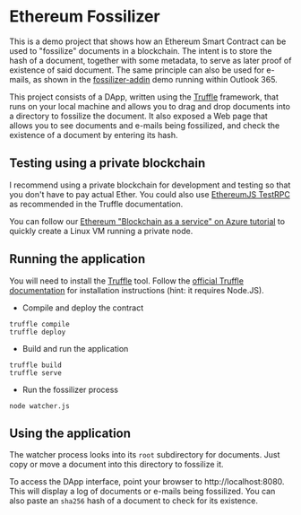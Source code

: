 # Ethereum Fossilizer

This is a demo project that shows how an Ethereum Smart Contract can be used to "fossilize" documents in a blockchain. The intent is to store the hash of a document, together with some metadata, to serve as later proof of existence of said document. The same principle can also be used for e-mails, as shown in the [fossilizer-addin](https://github.com/tomconte/fossilizer-addin) demo running within Outlook 365.

This project consists of a DApp, written using the [Truffle](https://truffle.readthedocs.io/en/latest/) framework, that runs on your local machine and allows you to drag and drop documents into a directory to fossilize the document. It also exposed a Web page that allows you to see documents and e-mails being fossilized, and check the existence of a document by entering its hash.

## Testing using a private blockchain

I recommend using a private blockchain for development and testing so that you don't have to pay actual Ether. You could also use [EthereumJS TestRPC](https://github.com/ethereumjs/testrpc) as recommended in the Truffle documentation. 

You can follow our [Ethereum "Blockchain as a service" on Azure tutorial](https://github.com/Azure/azure-blockchain-projects/tree/master/baas-artifacts/linux-go-ethereum) to quickly create a Linux VM running a private node.

## Running the application

You will need to install the [Truffle](https://github.com/ConsenSys/truffle) tool. Follow the [official Truffle documentation](http://truffle.readthedocs.io/en/latest/) for installation instructions (hint: it requires Node.JS).

- Compile and deploy the contract

```
truffle compile
truffle deploy
```

- Build and run the application

```
truffle build
truffle serve
```

- Run the fossilizer process

```
node watcher.js
```

## Using the application

The watcher process looks into its `root` subdirectory for documents. Just copy or move a document into this directory to fossilize it.

To access the DApp interface, point your browser to http://localhost:8080. This will display a log of documents or e-mails being fossilized. You can also paste an `sha256` hash of a document to check for its existence.
